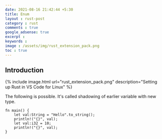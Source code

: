 ```yaml
---
date: 2021-08-16 21:42:44 +5:30
title: Enum
layout : rust-post
category : rust
comments : true
google_adsense: true
excerpt : 
keywords : 
image : /assets/img/rust_extension_pack.png
toc : true
---
```

## Introduction


{% include image.html url="rust_extension_pack.png" description="Setting up Rust in VS Code for Linux" %}

The following is possible. It's called shadowing of earlier variable with new type.
```
fn main() {
    let val:String = "Hello".to_string();
    println!("{}", val);
    let val:i32 = 10;
    println!("{}", val);
}
```
